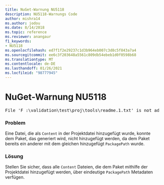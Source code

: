 ```yaml
---
title: NuGet-Warnung NU5118
description: NU5118-Warnungs Code
author: mishra14
ms.author: jodou
ms.date: 8/14/2018
ms.topic: reference
ms.reviewer: anangaur
f1_keywords:
- NU5118
ms.openlocfilehash: ed7f1f2e29237c1d3b964eb007c3d8c5f843a7a4
ms.sourcegitcommit: ee6c3f203648a5561c809db54ebeb1d0f0598b68
ms.translationtype: MT
ms.contentlocale: de-DE
ms.lasthandoff: 01/26/2021
ms.locfileid: "98777945"
---
```

# <a name="nuget-warning-nu5118"></a>NuGet-Warnung NU5118
<pre>File 'F :\validation\test\proj\tools\readme.1.txt' is not added because the package already contains file 'tools\readme.txt'</pre>

### <a name="issue"></a>Problem

Eine Datei, die als `Content` in der Projektdatei hinzugefügt wurde, konnte dem Paket, das generiert wird, nicht hinzugefügt werden, da dem Paket bereits ein anderer mit dem gleichen hinzugefügt `PackagePath` wurde.


### <a name="solution"></a>Lösung

Stellen Sie sicher, dass alle `Content` Dateien, die dem Paket mithilfe der Projektdatei hinzugefügt werden, über eindeutige `PackagePath` Metadaten verfügen.

